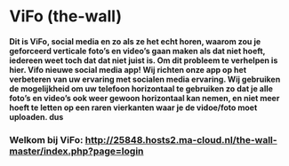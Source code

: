 # ViFo (the-wall)
#### Dit is ViFo, social media en zo als ze het echt horen, waarom zou je geforceerd verticale foto’s en video’s gaan maken als dat niet hoeft, iedereen weet toch dat dat niet juist is. Om dit probleem te verhelpen is hier. Vifo nieuwe social media app! Wij richten onze app op het verbeteren van uw ervaring met socialen media ervaring. Wij gebruiken de mogelijkheid om uw telefoon horizontaal te gebruiken zo dat je alle foto’s en video’s ook weer gewoon horizontaal kan nemen, en niet meer hoeft te letten op een raren vierkanten waar je de vidoe/foto moet uploaden. dus 

### Welkom bij ViFo: http://25848.hosts2.ma-cloud.nl/the-wall-master/index.php?page=login
